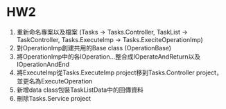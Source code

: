 HW2
========
1. 重新命名專案以及檔案 (Tasks -> Tasks.Controller, TaskList -> TaskController, Tasks.ExecuteImp -> Tasks.ExeciteOperationImp)
2. 對OperationImp創建共用的Base class (OperationBase)
3. 將OperationImp中的各IOperation...整合成IOperateAndReturn以及IOperationAndEnd
4. 將ExecuteImp從Tasks.ExecuteImp project移到Tasks.Controller project，並更名為ExecuteOperation
5. 新增data class包裝TaskListData中的回傳資料
6. 刪除Tasks.Service project